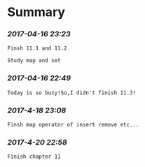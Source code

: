 Summary
=========================================

### *2017-04-16 23:23*

	Finsh 11.1 and 11.2

	Study map and set

### *2017-04-16 22:49*

	Today is so buzy!So,I didn't finish 11.3!

### *2017-4-18 23:08*

	Finsh map operator of insert remove etc...

### *2017-4-20 22:58*

	Finish chapter 11
